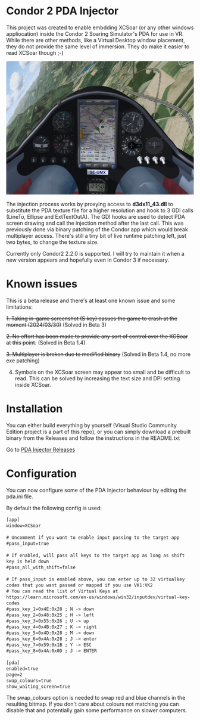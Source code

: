 # Condor 2 PDA Injector
This project was created to enable embdding XCSoar (or any other windows appliocation) inside the Condor 2 Soaring Simulator's PDA for use in VR. While there are other methods, like a Virtual Desktop window placement, they do not provide the same level of immersion. They do make it easier to read XCSoar though ;-)

![Running XCSoar inside ASW28 PDA](https://github.com/piopawlu/pda-injector/blob/main/docs/xcsoar_pda_asw28.jpeg?raw=true "Running XCSoar inside ASW28 PDA")

The injection process works by proxying access to **d3dx11_43.dll** to substitute the PDA texture file for a higher resolution and hook to 3 GDI calls (LineTo, Ellipse and ExtTextOutA). The GDI hooks are used to detect PDA screen drawing and call the injection method after the last call. This was previously done via binary patching of the Condor app which would break multiplayer access. There's still a tiny bit of live runtime patching left, just two bytes, to change the texture size.

Currently only Condor2 2.2.0 is supported. I will try to maintain it when a new version appears and hopefully even in Condor 3 if necessary.

# Known issues

This is a beta release and there's at least one known issue and some limitations:

~~1. Taking in-game screenshot (S key) casues the game to crash at the moment (2024/03/30)~~ (Solved in Beta 3)

~~2. No effort has been made to provide any sort of control over the XCSoar at this point.~~ (Solved in Beta 1.4)

~~3. Multiplayer is broken due to modified binary~~ (Solved in Beta 1.4, no more exe patching)

4. Symbols on the XCSoar screen may appear too small and be difficult to read. This can be solved by increasing the text size and DPI setting inside XCSoar.

# Installation

You can either build everything by yourself (Visual Studio Community Edition project is a part of this repo), or you can simply download a prebuilt binary from the Releases and follow the instructions in the README.txt

Go to [PDA Injector Releases](https://github.com/piopawlu/pda-injector/releases "PDA Injector Releases")

# Configuration

You can now configure some of the PDA Injector behaviour by editing the pda.ini file. 

By default the following config is used:

```
[app]
window=XCSoar

# Uncomment if you want to enable input passing to the target app
#pass_input=true

# If enabled, will pass all keys to the target app as long as shift key is held down
#pass_all_with_shift=false

# If pass_input is enabled above, you can enter up to 32 virtualkey codes that you want passed or mapped if you use VK1:VK2
# You can read the list of Virtual Keys at https://learn.microsoft.com/en-us/windows/win32/inputdev/virtual-key-codes
#pass_key_1=0x4E:0x28 ; N -> down
#pass_key_2=0x48:0x25 ; H -> left
#pass_key_3=0x55:0x26 ; U -> up
#pass_key_4=0x4B:0x27 ; K -> right
#pass_key_5=0x4D:0x28 ; M -> down
#pass_key_6=0x4A:0x28 ; J -> enter
#pass_key_7=0x59:0x1B ; Y -> ESC
#pass_key_8=0x4A:0x0D ; J -> ENTER

[pda]
enabled=true
page=2
swap_colours=true
show_waiting_screen=true
```

The swap_colours option is needed to swap red and blue channels in the resulting bitmap. If you don't care about colours not matching you can disable that and potentially gain some performance on slower computers.